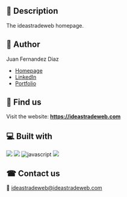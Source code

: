 ## 🧾 Description

The ideastradeweb homepage.

## 🧐 Author 

Juan Fernandez Diaz

- [Homepage](https://www.juanfdx.com)
- [LinkedIn](https://www.linkedin.com/in/juanfdx-com/)
- [Portfolio](https://www.juanfdx.com/portfolio)

## 🚀 Find us

Visit the website: **https://ideastradeweb.com**

## 💻 Built with

<p>
  <img src="https://img.icons8.com/color/47/000000/html-5--v1.png"/>
  <img src="https://img.icons8.com/color/48/000000/css3.png"/>
  <img src="https://img.icons8.com/color/48/000000/javascript--v1.png" alt="javascript"/>
  <img src="https://img.icons8.com/plasticine/52/000000/react.png"/>
</p>

## ☎ Contact us

📧 [ideastradeweb@ideastradeweb.com](https://ideastradeweb.com/contact) 
&nbsp;<br />
&nbsp;<br />